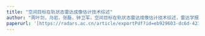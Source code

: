 ```yaml
---
title: "空间目标在轨状态雷达成像估计技术综述"
author: "周叶剑，马岩，张磊，钟卫军，空间目标在轨状态雷达成像估计技术综述，雷达学报，2021, 10(4): 607–621.'"
paperurl: '[https://radars.ac.cn/article/exportPdf?id=eb929603-dc6d-4239-81b2-fb35759ed872](https://radars.ac.cn/article/doi/10.12000/JR21086)'
---
```

